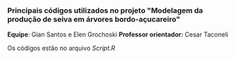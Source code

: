 ### Principais códigos utilizados no projeto "Modelagem da produção de seiva em árvores bordo-açucareiro"

**Equipe**: Gian Santos e Elen Grochoski
**Professor orientador:** Cesar Taconeli

Os códigos estão no arquivo _Script.R_
